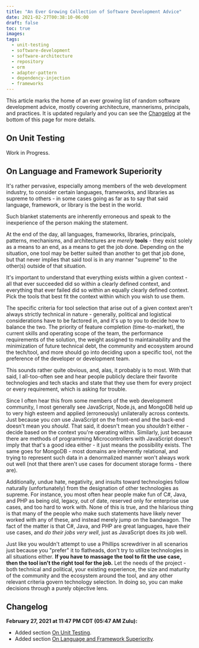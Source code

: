 ```yaml
---
title: "An Ever Growing Collection of Software Development Advice"
date: 2021-02-27T00:38:10-06:00
draft: false
toc: true
images:
tags:
  - unit-testing
  - software-development
  - software-architecture
  - repository
  - orm
  - adapter-pattern
  - dependency-injection
  - frameworks
---
```


This article marks the home of an ever growing list of random software development advice, mostly covering architecture, mannerisms, principals, and practices. It is updated regularly and you can see the [Changelog]() at the bottom of this page for more details.

## On Unit Testing

Work in Progress.

<!-- A generally erroneous but still all-too-prominent *practice* when writing unit tests is to rely heavily on mocks and mocking frameworks. Specifically, this issue seems to stem from an equally erroneous and equally all-too-common *idea* that the definition of a "unit" in a "unit test" is a single function or class. The aforementioned practice follows logically from that idea - if the unit is the function under test and only the function under test, you can't possibly allow logic within external dependencies used by that function to influence the results of the test. As stated, this is false. Many will say that a unit test requires the mocking of all dependencies while an integration test allows the inclusion of dependencies. -->

## On Language and Framework Superiority

It's rather pervasive, especially among members of the web development industry, to consider certain languages, frameworks, and libraries as supreme to others - in some cases going as far as to say that said language, framework, or library is the best in the world.

Such blanket statements are inherently erroneous and speak to the inexperience of the person making the statement.

At the end of the day, all languages, frameworks, libraries, principals, patterns, mechanisms, and architectures are *merely* **tools** - they exist solely as a means to an end, as a means to get the job done. Depending on the situation, one tool may be better suited than another to get that job done, but that never implies that said tool is in any manner "supreme" to the other(s) outside of that situation.

It's important to understand that everything exists within a given context - all that ever succeeded did so within a clearly defined context, and everything that ever failed did so within an equally clearly defined context. Pick the tools that best fit the context within which you wish to use them.

The specific criteria for tool selection that arise out of a given context aren't always strictly technical in nature - generally, political and logistical considerations have to be factored in, and it's up to you to decide how to balance the two. The priority of feature completion (time-to-market), the current skills and operating scope of the team, the performance requirements of the solution, the weight assigned to maintainability and the minimization of future technical debt, the community and ecosystem around the tech/tool, and more should go into deciding upon a specific tool, not the preference of the developer or development team.

This sounds rather quite obvious, and, alas, it probably is to most. With that said, I all-too-often see and hear people publicly declare their favorite technologies and tech stacks and state that they use them for every project or every requirement, which is asking for trouble.

Since I often hear this from some members of the web development community, I most generally see JavaScript, Node.js, and MongoDB held up to very high esteem and applied (erroneously) unilaterally across contexts. Just because you *can* use JavaScript on the front-end and the back-end doesn't mean you *should*. That said, it doesn't mean you *shouldn't* either - decide based on the context you're operating within. Similarly, just because there are methods of programming Microcontrollers with JavaScript doesn't imply that that's a good idea either - it just means the possibility exists. The same goes for MongoDB - most domains are inherently relational, and trying to represent such data in a denormalized manner won't always work out well (not that there aren't use cases for document storage forms - there are).

Additionally, undue hate, negativity, and insults toward technologies follow naturally (unfortunately) from the designation of other technologies as supreme. For instance, you most often hear people make fun of C#, Java, and PHP as being old, legacy, out of date, reserved only for enterprise use cases, and too hard to work with. None of this is true, and the hilarious thing is that many of the people who make such statements have likely never worked with any of these, and instead merely jump on the bandwagon. The fact of the matter is that C#, Java, and PHP are great languages, have their use cases, and *do their jobs very well*, just as JavaScript does its job well.

Just like you wouldn't attempt to use a Phillips screwdriver in all scenarios just because you "prefer" it to flatheads, don't try to utilize technologies in all situations either. **If you have to massage the tool to fit the use case, then the tool isn't the right tool for the job.** Let the needs of the project - both technical and political, your existing experience, the size and maturity of the community and the ecosystem around the tool, and any other relevant criteria govern technology selection. In doing so, you can make decisions through a purely objective lens.

## Changelog

**February 27, 2021 at 11:47 PM CDT (05:47 AM Zulu):**
- Added section [On Unit Testing](#on-unit-testing).
- Added section [On Language and Framework Superiority](#on-language-and-framework-superiority).